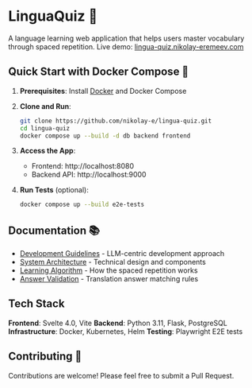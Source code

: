 # LinguaQuiz 🎯

A language learning web application that helps users master vocabulary through spaced repetition. Live demo: [lingua-quiz.nikolay-eremeev.com](https://lingua-quiz.nikolay-eremeev.com/)

## Quick Start with Docker Compose 🐳

1. **Prerequisites**: Install [Docker](https://www.docker.com/products/docker-desktop/) and Docker Compose

2. **Clone and Run**:
   ```bash
   git clone https://github.com/nikolay-e/lingua-quiz.git
   cd lingua-quiz
   docker compose up --build -d db backend frontend
   ```

3. **Access the App**:
   - Frontend: http://localhost:8080
   - Backend API: http://localhost:9000

4. **Run Tests** (optional):
   ```bash
   docker compose up --build e2e-tests
   ```

## Documentation 📚

- [Development Guidelines](docs/development-rules.md) - LLM-centric development approach
- [System Architecture](docs/system-architecture.md) - Technical design and components
- [Learning Algorithm](docs/spaced-repetition-algorithm.md) - How the spaced repetition works
- [Answer Validation](docs/answer-comparison-logic.md) - Translation answer matching rules

## Tech Stack

**Frontend**: Svelte 4.0, Vite
**Backend**: Python 3.11, Flask, PostgreSQL
**Infrastructure**: Docker, Kubernetes, Helm
**Testing**: Playwright E2E tests

## Contributing 🤝

Contributions are welcome! Please feel free to submit a Pull Request.
